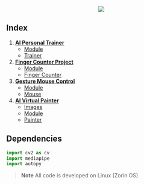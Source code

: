 <p align="center">
  <img src="https://user-images.githubusercontent.com/77505989/230731761-7b50ca90-daad-4e70-8e90-1e849eed3fe9.png" />
</p>

## Index
1. **[AI Personal Trainer](https://github.com/kartikmehta8/computer_vision_projects/tree/main/ai_personal_trainer)**
    - [Module](https://github.com/kartikmehta8/computer_vision_projects/blob/main/ai_personal_trainer/poseModule.py)
    - [Trainer](https://github.com/kartikmehta8/computer_vision_projects/blob/main/ai_personal_trainer/trainer.py)
2. **[Finger Counter Project](https://github.com/kartikmehta8/computer_vision_projects/tree/main/finger_counter)**
    - [Module](https://github.com/kartikmehta8/computer_vision_projects/blob/main/finger_counter/handTrackingModule.py)
    - [Finger Counter](https://github.com/kartikmehta8/computer_vision_projects/blob/main/finger_counter/fingerCounter.py)
3. **[Gesture Mouse Control](https://github.com/kartikmehta8/computer_vision_projects/tree/main/virtual_mouse)**
    - [Module](https://github.com/kartikmehta8/computer_vision_projects/blob/main/virtual_mouse/handTrackingModule.py)
    - [Mouse](https://github.com/kartikmehta8/computer_vision_projects/blob/main/virtual_mouse/mouse.py)
4. **[AI Virtual Painter](https://github.com/kartikmehta8/computer_vision_projects/blob/main/virtual_mouse/mouse.py)**
    - [Images](https://github.com/kartikmehta8/computer_vision_projects/tree/main/virtual_painter/header)
    - [Module](https://github.com/kartikmehta8/computer_vision_projects/blob/main/virtual_painter/handTrackingModule.py)
    - [Painter](https://github.com/kartikmehta8/computer_vision_projects/blob/main/virtual_painter/virtualPainter.py)
    
 ## Dependencies
 
 ```py
 import cv2 as cv
 import mediapipe
 import autopy
 ```
 
 > **Note**
> All code is developed on Linux (Zorin OS)
